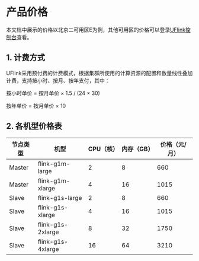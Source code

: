 

# 产品价格

本文档中展示的价格以北京二可用区E为例，其他可用区的价格可以登录[UFlink控制台](https://console.ucloud.cn/uflink/create)查看。

## 1\. 计费方式

UFlink采用预付费的计费模式，根据集群所使用的计算资源的配置和数量线性叠加计费，支持按小时、按月、按年支付，其中：

按小时单价 = 按月单价 × 1.5 / (24 × 30)

按年单价 = 按月单价 × 10

## 2\. 各机型价格表

| 节点类型   | 机型                | CPU（核） | 内存（GB） | 价格（元/月） |
| ------ | ----------------- | ------ | ------ | ------- |
| Master | flink-g1m-large   | 2      | 8      | 660     |
| Master | flink-g1m-xlarge  | 4      | 16     | 1015    |
| Slave  | flink-g1s-large   | 2      | 8      | 660     |
| Slave  | flink-g1s-xlarge  | 4      | 16     | 1015    |
| Slave  | flink-g1s-2xlarge | 8      | 32     | 1750    |
| Slave  | flink-g1s-4xlarge | 16     | 64     | 3210    |
